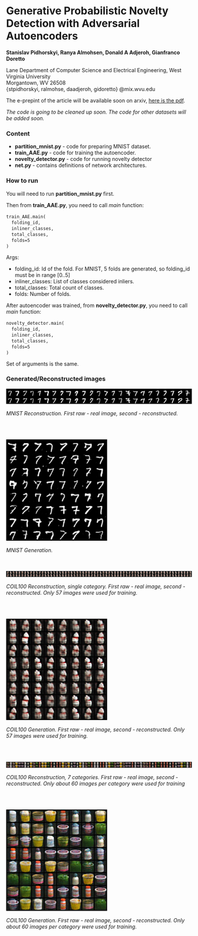 # Generative Probabilistic Novelty Detection with Adversarial Autoencoders

**Stanislav Pidhorskyi, Ranya Almohsen, Donald A Adjeroh, Gianfranco Doretto**

Lane Department of Computer Science and Electrical Engineering, West
    Virginia University\
    Morgantown, WV 26508\
    {stpidhorskyi, ralmohse, daadjeroh, gidoretto} @mix.wvu.edu
    
The e-prepint of the article will be available soon on arxiv, [here is the pdf](http://github.com/podgorskiy/GPND/blob/master/document.pdf).

*The code is going to be cleaned up soon.*
*The code for other datasets will be added soon.*

### Content

* **partition_mnist.py** - code for preparing MNIST dataset.
* **train_AAE.py** - code for training the autoencoder.
* **novelty_detector.py** - code for running novelty detector
* **net.py** - contains definitions of network architectures. 

### How to run

You will need to run **partition_mnist.py** first.

Then from **train_AAE.py**, you need to call *main* function:

    train_AAE.main(
      folding_id,
      inliner_classes,
      total_classes,
      folds=5
    )
  
   Args:
   -  folding_id: Id of the fold. For MNIST, 5 folds are generated, so folding_id must be in range [0..5]
   -  inliner_classes: List of classes considered inliers.
   -  total_classes: Total count of classes.
   -  folds: Number of folds.
   
After autoencoder was trained, from **novelty_detector.py**, you need to call *main* function:

    novelty_detector.main(
      folding_id,
      inliner_classes,
      total_classes,
      folds=5
    )
  
   Set of arguments is the same.

### Generated/Reconstructed images


![MNIST Reconstruction](images/reconstruction_58.png?raw=true "MNIST Reconstruction")

*MNIST Reconstruction. First raw - real image, second - reconstructed.*

<br><br>

![MNIST Reconstruction](images/sample_58.png?raw=true "MNIST Generation")

*MNIST Generation.*

<br><br>
![COIL100 Reconstruction](images/reconstruction_59_one.png?raw=true "MNIST Reconstruction")

*COIL100 Reconstruction, single category. First raw - real image, second - reconstructed. Only 57 images were used for training.*

<br><br>

![COIL100 Generation](images/sample_59_one.png?raw=true "MNIST Generation")

*COIL100 Generation. First raw - real image, second - reconstructed. Only 57 images were used for training.*

<br><br>

![COIL100 Reconstruction](images/reconstruction_59_seven.png?raw=true "MNIST Reconstruction")

*COIL100 Reconstruction, 7 categories. First raw - real image, second - reconstructed. Only about 60 images per category were used for training*

<br><br>

![COIL100 Generation](images/sample_59_seven.png?raw=true "MNIST Generation")

*COIL100 Generation. First raw - real image, second - reconstructed. Only about 60 images per category were used for training.*

